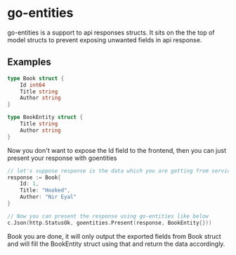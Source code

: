 # go-entities

go-entities is a support to api responses structs. It sits on the the top of model structs to prevent exposing unwanted fields in api response.

## Examples

```go
type Book struct {
    Id int64
    Title string
    Author string
}

type BookEntity struct {
    Title string
    Author string
}
```

Now you don't want to expose the Id field to the frontend, then you can just present your response with goentities

```go
// let's suppose response is the data which you are getting from service layer and now you want to present it using your book entity
response := Book{
    Id: 1,
    Title: "Hooked",
    Author: "Nir Eyal"
}

// Now you can present the response using go-entities like below
c.Json(http.StatusOk, goentities.Present(response, BookEntity{}))
```

Book you are done, it will only output the exported fields from Book struct and will fill the BookEntity struct using that and return the data accordingly.